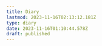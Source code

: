 ```yaml
---
title: Diary
lastmod: 2023-11-16T02:13:12.181Z
type: diary
date: 2023-11-16T01:10:44.578Z
draft: published
---
```


